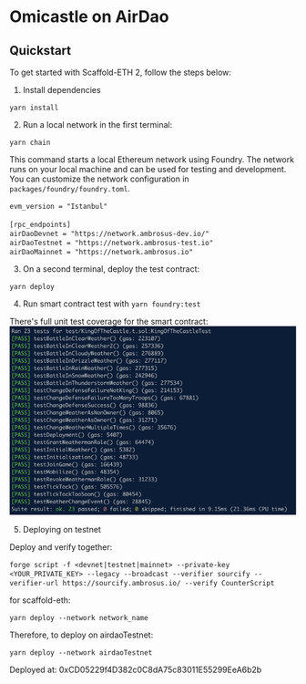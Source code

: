# Omicastle on AirDao
## Quickstart

To get started with Scaffold-ETH 2, follow the steps below:

1. Install dependencies 

```
yarn install
```

2. Run a local network in the first terminal:

```
yarn chain
```

This command starts a local Ethereum network using Foundry. The network runs on your local machine and can be used for testing and development. You can customize the network configuration in `packages/foundry/foundry.toml`.

```
evm_version = "Istanbul"

[rpc_endpoints]
airDaoDevnet = "https://network.ambrosus-dev.io/"
airDaoTestnet = "https://network.ambrosus-test.io"
airDaoMainnet = "https://network.ambrosus.io"

```

3. On a second terminal, deploy the test contract:

```
yarn deploy
```

4. Run smart contract test with `yarn foundry:test`

There's full unit test coverage for the smart contract: 
![alt text](image.png)

5. Deploying on testnet 

Deploy and verify together:
```
forge script -f <devnet|testnet|mainnet> --private-key <YOUR_PRIVATE_KEY> --legacy --broadcast --verifier sourcify --verifier-url https://sourcify.ambrosus.io/ --verify CounterScript
```

for scaffold-eth:

```
yarn deploy --network network_name
```
Therefore, to deploy on airdaoTestnet:
```
yarn deploy --network airdaoTestnet
```

Deployed at: 0xCD05229f4D382c0C8dA75c83011E55299EeA6b2b



